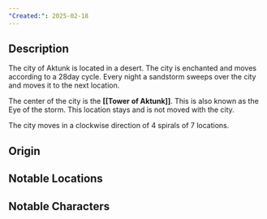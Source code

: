 ```yaml
---
"Created:": 2025-02-18
---
```

## **Description**

The city of Aktunk is located in a desert. The city is enchanted and moves according to a 28day cycle. Every night a sandstorm sweeps over the city and moves it to the next location.

The center of the city is the **[[Tower of Aktunk]]**. This is also known as the Eye of the storm. This location stays and is not moved with the city.

The city moves in a clockwise direction of 4 spirals of 7 locations.

## **Origin**

## **Notable Locations**

## **Notable Characters**




